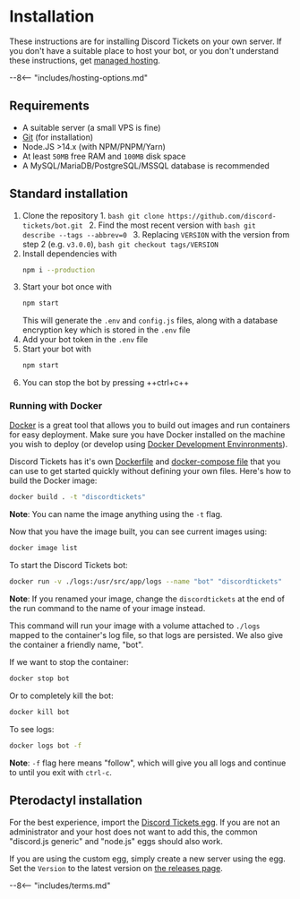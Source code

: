 # Installation

These instructions are for installing Discord Tickets on your own server. If you don't have a suitable place to host your bot, or you don't understand these instructions, get [managed hosting](/hosting).

<!-- do not delete -->
--8<-- "includes/hosting-options.md"
<!-- /do not delete -->

## Requirements

- A suitable server (a small VPS is fine)
- [Git](https://git-scm.com/) (for installation)
- Node.JS >14.x (with NPM/PNPM/Yarn)
- At least `50MB` free RAM and `100MB` disk space
- A MySQL/MariaDB/PostgreSQL/MSSQL database is recommended

## Standard installation

1. Clone the repository
	1. 
		```bash
		git clone https://github.com/discord-tickets/bot.git
		```
	2. Find the most recent version with
		```bash
		git describe --tags --abbrev=0
		```
	3. Replacing `VERSION` with the version from step 2 (e.g. `v3.0.0`),
		```bash
		git checkout tags/VERSION
		```
2. Install dependencies with
	```bash
	npm i --production
	```
3. Start your bot once with
	```bash
	npm start
	```
	This will generate the `.env` and `config.js` files, along with a database encryption key which is stored in the `.env` file
4. Add your bot token in the `.env` file
5. Start your bot with
	```bash
	npm start
	```
6. You can stop the bot by pressing ++ctrl+c++

### Running with Docker

[Docker](https://www.docker.com/) is a great tool that allows you to build out images and run containers for easy deployment. Make sure you have Docker installed on the machine you wish to deploy (or develop using [Docker Development Envinronments](https://docs.docker.com/desktop/dev-environments/)). 

Discord Tickets has it's own [Dockerfile](https://github.com/discord-tickets/bot/blob/main/Dockerfile) and [docker-compose file](https://github.com/discord-tickets/bot/blob/main/docker-compose.yml) that you can use to get started quickly without defining your own files. Here's how to build the Docker image:

```bash
docker build . -t "discordtickets"
```
**Note**: You can name the image anything using the `-t` flag.

Now that you have the image built, you can see current images using:

```bash
docker image list
```

To start the Discord Tickets bot:

```bash
docker run -v ./logs:/usr/src/app/logs --name "bot" "discordtickets"
```

**Note**: If you renamed your image, change the `discordtickets` at the end of the run command to the name of your image instead.

This command will run your image with a volume attached to `./logs` mapped to the container's log file, so that logs are persisted. We also give the container a friendly name, "bot".

If we want to stop the container:

```bash
docker stop bot
```

Or to completely kill the bot:

```bash
docker kill bot
```

To see logs:

```bash
docker logs bot -f
```

**Note**: `-f` flag here means "follow", which will give you all logs and continue to until you exit with `ctrl-c`. 


## Pterodactyl installation

For the best experience, import the [Discord Tickets egg](https://github.com/discord-tickets/bot/blob/main/pterodactyl.egg.json). If you are not an administrator and your host does not want to add this, the common "discord.js generic" and "node.js" eggs should also work.

If you are using the custom egg, simply create a new server using the egg. Set the `Version` to the latest version on [the releases page](https://github.com/discord-tickets/bot/releases/latest).

<!-- do not delete -->
--8<-- "includes/terms.md"
<!-- /do not delete -->
